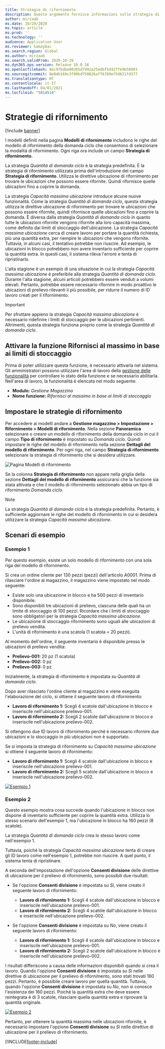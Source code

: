 ```yaml
---
title: Strategie di rifornimento
description: Questo argomento fornisce informazioni sulle strategie di rifornimento e spiega come utilizzare il campo Strategia di rifornimento nelle righe del modello di rifornimento della domanda ciclo per selezionare la modalità di rifornimento.
author: mirzaab
ms.date: 10/29/2020
ms.topic: article
ms.prod: ''
ms.technology: ''
audience: Application User
ms.reviewer: kamaybac
ms.search.region: Global
ms.author: mirzaab
ms.search.validFrom: 2020-10-29
ms.dyn365.ops.version: Release 10.0.16
ms.openlocfilehash: 84c97bdbe00285d7992a25edbf5d42ffe9b58903
ms.sourcegitcommit: 0e8db169c3f90bd750826af76709ef5d621fd377
ms.translationtype: HT
ms.contentlocale: it-IT
ms.lasthandoff: 04/01/2021
ms.locfileid: "5814514"
---
```

# <a name="replenishment-strategies"></a>Strategie di rifornimento

[!include [banner](../includes/banner.md)]

I modelli definiti nella pagina **Modelli di rifornimento** includono le righe del modello di rifornimento della domanda ciclo che consentono di selezionare la modalità di rifornimento. Ogni riga ora include un campo **Strategia di rifornimento**.

La strategia *Quantità di domanda ciclo* è la strategia predefinita. È la strategia di rifornimento utilizzata prima dell'introduzione del campo **Strategia di rifornimento**. Utilizza le direttive ubicazione di rifornimento per trovare le ubicazioni che possono essere rifornite. Quindi rifornisce quelle ubicazioni fino a coprire la domanda.

La strategia *Capacità massima ubicazione* introduce alcune nuove funzionalità. Come la strategia *Quantità di domanda ciclo*, questa strategia utilizza le direttive ubicazione di rifornimento per trovare le ubicazioni che possono essere rifornite, quindi rifornisce quelle ubicazioni fino a coprire la domanda. È diversa dalla strategia *Quantità di domanda ciclo* in quanto tutte le ubicazioni rifornite vengono rifornite alla loro capacità massima, come definito dai limiti di stoccaggio dell'ubicazione. La strategia *Capacità massima ubicazione* cerca di creare lavoro per portare la quantità richiesta, più una quantità extra, per riempire le ubicazioni che vengono rifornite. Tuttavia, in alcuni casi, il tentativo potrebbe non riuscire. Ad esempio, le ubicazioni in blocco potrebbero non avere inventario sufficiente per coprire la quantità extra. In questi casi, il sistema rileva l'errore e tenta di ripristinarlo.

L'alta stagione è un esempio di una situazione in cui la strategia *Capacità massima ubicazione* è preferibile alla strategia *Quantità di domanda ciclo*. Durante l'alta stagione, alcuni articoli potrebbero essere venduti a volumi elevati. Pertanto, potrebbe essere necessario rifornire in modo proattivo le ubicazioni di prelievo rilevanti il più possibile, per ridurre il numero di ID lavoro creati per il rifornimento.

> [!IMPORTANT]
> Per sfruttare appieno la strategia *Capacità massima ubicazione* è necessario ridefinire i limiti di stoccaggio per le ubicazioni pertinenti. Altrimenti, questa strategia funziona proprio come la strategia *Quantità di domanda ciclo*.

## <a name="turn-on-the-replenish-to-max-based-on-stocking-limits-feature"></a>Attivare la funzione Rifornisci al massimo in base ai limiti di stoccaggio

Prima di poter utilizzare questa funzione, è necessario attivarla nel sistema. Gli amministratori possono utilizzare l'area di lavoro della [gestione delle funzionalità](../../fin-ops-core/fin-ops/get-started/feature-management/feature-management-overview.md) per controllare lo stato della funzione e se necessario abilitarla. Nell'area di lavoro, la funzionalità è elencata nel modo seguente:

- **Modulo:** *Gestione Magazzino*
- **Nome funzione:** *Rifornisci al massimo in base ai limiti di stoccaggio*

## <a name="set-up-replenishment-strategies"></a>Impostare le strategie di rifornimento

Per accedere ai modelli andare a **Gestione magazzino \> Impostazione \> Rifornimento \> Modelli di rifornimento**. Nella sezione **Panoramica** selezionare o creare un modello di rifornimento della domanda ciclo in cui il campo **Tipo di rifornimento** è impostato su *Domanda ciclo*. Quindi impostare le righe del modello di rifornimento nella sezione **Dettagli del modello di rifornimento**. Per ogni riga, nel campo **Strategia di rifornimento** selezionare la strategia di rifornimento che si desidera utilizzare.

![Pagina Modelli di rifornimento](media/ReplenTempWaveDmdMaxLocCap.png "Pagina Modelli di rifornimento")

Se la colonna **Strategia di rifornimento** non appare nella griglia della sezione **Dettagli del modello di rifornimento** assicurarsi che la funzione sia stata attivata e che il modello di rifornimento selezionato abbia un tipo di rifornimento *Domanda ciclo*.

> [!NOTE]
> La strategia *Quantità di domanda ciclo* è la strategia predefinita. Pertanto, è sufficiente aggiornare le righe del modello di rifornimento in cui si desidera utilizzare la strategia *Capacità massima ubicazione*.

## <a name="example-scenarios"></a>Scenari di esempio

### <a name="example-1"></a>Esempio 1

Per questo esempio, esiste un solo modello di rifornimento con una sola riga del modello di rifornimento.

Si crea un ordine cliente per 130 pezzi (pezzi) dell'articolo A0001. Prima di rilasciare l'ordine al magazzino, il magazzino viene impostato nel modo seguente:

- Esiste solo una ubicazione in blocco e ha 500 pezzi di inventario disponibile.
- Sono disponibili tre ubicazioni di prelievo, ciascuna delle quali ha un limite di stoccaggio di 100 pezzi. Ricordare che i limiti di stoccaggio sono obbligatori per la strategia *Capacità massima ubicazione*.
- Le ubicazione di stoccaggio rifornimento sono uguali alle ubicazioni di prelievo vendita.
- L'unità di rifornimento è una scatola (1 scatola = 20 pezzi).

Al momento dell'ordine, il seguente inventario è disponibile presso le ubicazioni di prelievo vendita:

- **Prelievo-001:** 20 pz (1 scatola)
- **Prelievo-002:** 0 pz
- **Prelievo-003:** 0 pz

Inizialmente, la strategia di rifornimento è impostata su *Quantità di domanda ciclo*.

Dopo aver rilasciato l'ordine cliente al magazzino e viene eseguita l'elaborazione del ciclo, si ottiene il seguente lavoro di rifornimento:

- **Lavoro di rifornimento 1:** Scegli 4 scatole dall'ubicazione in blocco e inseriscile nell'ubicazione prelievo-001.
- **Lavoro di rifornimento 2:** Scegli 2 scatole dall'ubicazione in blocco e inseriscile nell'ubicazione prelievo-002.

Si ottengono due ID lavoro di rifornimento perché è necessario rifornire due ubicazioni e lo stoccaggio in più ubicazioni non è supportato.

Se si imposta la strategia di rifornimento su *Capacità massima ubicazione* si ottiene il seguente lavoro di rifornimento:

- **Lavoro di rifornimento 1:** Scegli 4 scatole dall'ubicazione in blocco e inseriscile nell'ubicazione prelievo-001.
- **Lavoro di rifornimento 2:** Scegli 5 scatole dall'ubicazione in blocco e inseriscile nell'ubicazione prelievo-002.

[![Esempio 1](media/ReplenTemp_example_1.png "Esempio 1")](media/ReplenTemp_example_1_large.png)

### <a name="example-2"></a>Esempio 2

Questo esempio mostra cosa succede quando l'ubicazione in blocco non dispone di inventario sufficiente per coprire la quantità extra. Utilizza lo stesso scenario dell'esempio 1, ma l'ubicazione in blocco ha 160 pezzi (8 scatole).

La strategia *Quantità di domanda ciclo* crea lo stesso lavoro come nell'esempio 1.

Tuttavia, poiché la strategia *Capacità massima ubicazione* tenta di creare gli ID lavoro come nell'esempio 1, potrebbe non riuscire. A quel punto, il sistema tenta di ripristinare.

A seconda dell'impostazione dell'opzione **Consenti divisione** delle direttive di ubicazione per il prelievo di rifornimento, sono possibili due risultati:

- Se l'opzione **Consenti divisione** è impostata su *Sì*, viene creato il seguente lavoro di rifornimento:

    - **Lavoro di rifornimento 1:** Scegli 4 scatole dall'ubicazione in blocco e inseriscile nell'ubicazione prelievo-001.
    - **Lavoro di rifornimento 2:** Scegli 4 scatole dall'ubicazione in blocco e inseriscile nell'ubicazione prelievo-002.

- Se l'opzione **Consenti divisione** è impostata su *No*, viene creato il seguente lavoro di rifornimento:

    - **Lavoro di rifornimento 1:** Scegli 4 scatole dall'ubicazione in blocco e inseriscile nell'ubicazione prelievo-001.
    - **Lavoro di rifornimento 2:** Scegli 2 scatole dall'ubicazione in blocco e inseriscile nell'ubicazione prelievo-002.

I risultati differiscono a causa delle informazioni disponibili quando si crea il lavoro. Quando l'opzione **Consenti divisione** è impostata su *Sì* nelle direttive di ubicazione per il prelievo di rifornimento, sono stati trovati 160 pezzi. Pertanto, è possibile creare lavoro per quella quantità. Tuttavia, quando l'opzione **Consenti divisione** è impostata su *No*, non si conosce l'esistenza dei 160 pezzi. Poiché la quantità extra che deve essere reintegrata è di 3 scatole, rilasciare quella quantità extra e riprovare la quantità originale.

[![Esempio 2](media/ReplenTemp_example_2.png "Esempio 2")](media/ReplenTemp_example_2_large.png)

Pertanto, per ottenere la quantità massima nelle ubicazioni rifornite, è necessario impostare l'opzione **Consenti divisione** su *Sì* nelle direttive di ubicazione per il prelievo di rifornimento.


[!INCLUDE[footer-include](../../includes/footer-banner.md)]